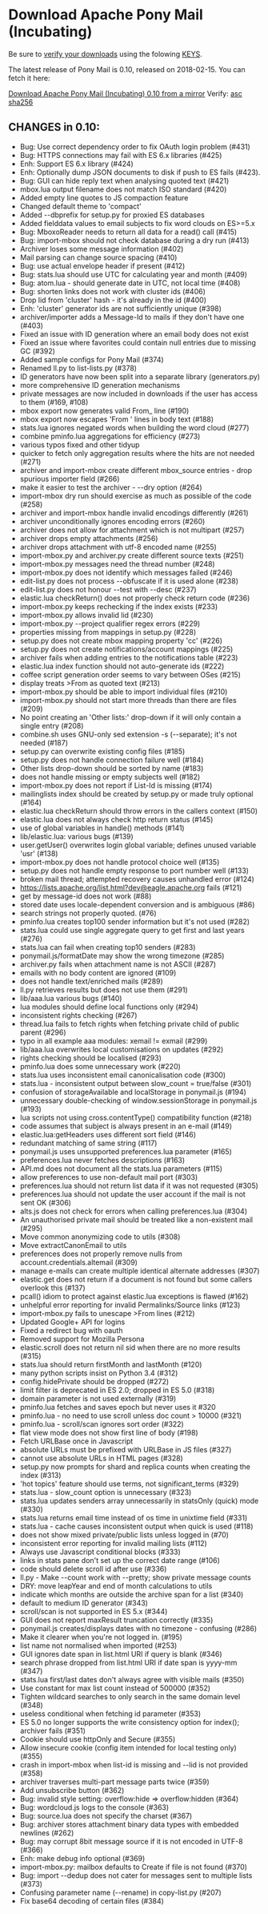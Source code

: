 # Download Apache Pony Mail (Incubating)

Be sure to [verify your downloads](https://www.apache.org/info/verification) using the folowing [KEYS](https://www.apache.org/dist/incubator/ponymail/KEYS).

The latest release of Pony Mail is 0.10, released on 2018-02-15. You can fetch it here:

[Download Apache Pony Mail (Incubating) 0.10 from a mirror](/dyn/closer.cgi/incubator/ponymail/apache-pony-mail-0.10-incubating.tar.xz) 
Verify:
   [asc](https://www.apache.org/dist/incubator/ponymail/apache-pony-mail-0.10-incubating.tar.xz.asc)
[sha256](https://www.apache.org/dist/incubator/ponymail/apache-pony-mail-0.10-incubating.tar.xz.sha256)

## CHANGES in 0.10:

- Bug: Use correct dependency order to fix OAuth login problem (#431)
- Bug: HTTPS connections may fail with ES 6.x libraries (#425)
- Enh: Support ES 6.x library (#424)
- Enh: Optionally dump JSON documents to disk if push to ES fails (#423).
- Bug: GUI can hide reply text when analysing quoted text (#421)
- mbox.lua output filename does not match ISO standard (#420)
- Added empty line quotes to JS compaction feature
- Changed default theme to 'compact'
- Added --dbprefix for setup.py for proxied ES databases
- Added fielddata values to email subjects to fix word clouds on ES>=5.x
- Bug: MboxoReader needs to return all data for a read() call (#415)
- Bug: import-mbox should not check database during a dry run (#413)
- Archiver loses some message information (#402)
- Mail parsing can change source spacing (#410)
- Bug: use actual envelope header if present (#412)
- Bug: stats.lua should use UTC for calculating year and month (#409)
- Bug: atom.lua - should generate date in UTC, not local time (#408)
- Bug: shorten links does not work with cluster ids (#406)
- Drop lid from 'cluster' hash - it's already in the id (#400)
- Enh: 'cluster' generator ids are not sufficiently unique (#398)
- archiver/importer adds a Message-Id to mails if they don't have one (#403)
- Fixed an issue with ID generation where an email body does not exist
- Fixed an issue where favorites could contain null entries due to missing GC (#392)
- Added sample configs for Pony Mail (#374)
- Renamed ll.py to list-lists.py (#378)
- ID generators have now been split into a separate library (generators.py)
- more comprehensive ID generation mechanisms
- private messages are now included in downloads if the user has access to them (#169, #108)
- mbox export now generates valid From_ line (#190)
- mbox export now escapes 'From ' lines in body text (#188)
- stats.lua ignores negated words when building the word cloud (#277)
- combine pminfo.lua aggregations for efficiency (#273)
- various typos fixed and other tidyup
- quicker to fetch only aggregation results where the hits are not needed (#271)
- archiver and import-mbox create different mbox_source entries - drop spurious importer field (#266)
- make it easier to test the archiver - --dry option (#264)
- import-mbox dry run should exercise as much as possible of the code (#258)
- archiver and import-mbox handle invalid encodings differently (#261)
- archiver unconditionally ignores encoding errors (#260)
- archiver does not allow for attachment which is not multipart (#257)
- archiver drops empty attachments (#256)
- archiver drops attachment with utf-8 encoded name (#255)
- import-mbox.py and archiver.py create different source texts (#251)
- import-mbox.py messages need the thread number (#248)
- import-mbox.py does not identify which messages failed (#246)
- edit-list.py does not process --obfuscate if it is used alone (#238)
- edit-list.py does not honour --test with --desc (#237)
- elastic.lua checkReturn() does not properly check return code (#236)
- import-mbox.py keeps rechecking if the index exists (#233)
- import-mbox.py allows invalid lid (#230)
- import-mbox.py --project qualifier regex errors (#229)
- properties missing from mappings in setup.py (#228)
- setup.py does not create mbox mapping property 'cc' (#226)
- setup.py does not create notifications/account mappings (#225)
- archiver fails when adding entries to the notifications table (#223)
- elastic.lua index function should not auto-generate ids (#222)
- coffee script generation order seems to vary between OSes (#215)
- display treats >From as quoted text (#213)
- import-mbox.py should be able to import individual files (#210)
- import-mbox.py should not start more threads than there are files (#209)
- No point creating an 'Other lists:' drop-down if it will only contain a single entry (#208)
- combine.sh uses GNU-only sed extension -s (--separate); it's not needed (#187)
- setup.py can overwrite existing config files (#185)
- setup.py does not handle connection failure well (#184)
- Other lists drop-down should be sorted by name (#183)
- does not handle missing or empty subjects well (#182)
- import-mbox.py does not report if List-Id is missing (#174)
- mailinglists index should be created by setup.py or made truly optional (#164)
- elastic.lua checkReturn should throw errors in the callers context (#150)
- elastic.lua does not always check http return status (#145)
- use of global variables in handle() methods (#141)
- lib/elastic.lua: various bugs (#139)
- user.getUser() overwrites login global variable; defines unused variable 'usr' (#138)
- import-mbox.py does not handle protocol choice well (#135)
- setup.py does not handle empty response to port number well (#133)
- broken mail thread; attempted recovery causes unhandled error (#124)
- https://lists.apache.org/list.html?dev@eagle.apache.org fails (#121)
- get by message-id does not work (#88)
- stored date uses locale-dependent conversion and is ambiguous (#86)
- search strings not properly quoted. (#76)
- pminfo.lua creates top100 sender information but it's not used (#282)
- stats.lua could use single aggregate query to get first and last years (#276)
- stats.lua can fail when creating top10 senders (#283)
- ponymail.js/formatDate may show the wrong timezone (#285)
- archiver.py fails when attachment name is not ASCII (#287)
- emails with no body content are ignored (#109)
- does not handle text/enriched mails (#289)
- ll.py retrieves results but does not use them (#291)
- lib/aaa.lua various bugs (#140)
- lua modules should define local functions only (#294)
- inconsistent rights checking (#267)
- thread.lua fails to fetch rights when fetching private child of public parent (#296)
- typo in all example aaa modules: xemail != exmail (#299)
- lib/aaa.lua overwrites local customisations on updates (#292)
- rights checking should be localised (#293)
- pminfo.lua does some unnecessary work (#220)
- stats.lua uses inconsistent email canonicalisation code (#300)
- stats.lua - inconsistent output between slow_count = true/false (#301)
- confusion of storageAvailable and localStorage in ponymail.js (#194)
- unnecessary double-checking of window.sessionStorage in ponymail.js (#193)
- lua scripts not using cross.contentType() compatibility function (#218)
- code assumes that subject is always present in an e-mail (#149)
- elastic.lua:getHeaders uses different sort field (#146)
- redundant matching of same string (#117)
- ponymail.js uses unsupported preferences.lua parameter (#165)
- preferences.lua never fetches descriptions (#163)
- API.md does not document all the stats.lua parameters (#115)
- allow preferences to use non-default mail port (#303)
- preferences.lua should not return list data if it was not requested (#305)
- preferences.lua should not update the user account if the mail is not sent OK (#306)
- alts.js does not check for errors when calling preferences.lua (#304)
- An unauthorised private mail should be treated like a non-existent mail (#295)
- Move common anonymizing code to utils (#308)
- Move extractCanonEmail to utils
- preferences does not properly remove nulls from account.credentials.altemail (#309)
- manage e-mails can create multiple identical alternate addresses (#307)
- elastic.get does not return if a document is not found but some callers overlook this (#137)
- pcall() idiom to protect against elastic.lua exceptions is flawed (#162)
- unhelpful error reporting for invalid Permalinks/Source links (#123)
- import-mbox.py fails to unescape >From lines (#212)
- Updated Google+ API for logins
- Fixed a redirect bug with oauth
- Removed support for Mozilla Persona
- elastic.scroll does not return nil sid when there are no more results (#315)
- stats.lua should return firstMonth and lastMonth (#120)
- many python scripts insist on Python 3.4 (#312)
- config.hidePrivate should be dropped (#272)
- limit filter is deprecated in ES 2.0; dropped in ES 5.0 (#318)
- domain parameter is not used externally (#319)
- pminfo.lua fetches and saves epoch but never uses it #320
- pminfo.lua - no need to use scroll unless doc count > 10000 (#321)
- pminfo.lua - scroll/scan ignores sort order (#322)
- flat view mode does not show first line of body (#198)
- Fetch URLBase once in Javascript
- absolute URLs must be prefixed with URLBase in JS files (#327)
- cannot use absolute URLs in HTML pages (#328)
- setup.py now prompts for shard and replica counts when creating the index (#313)
- 'hot topics' feature should use terms, not significant_terms (#329)
- stats.lua - slow_count option is unnecessary (#323)
- stats.lua updates senders array unnecessarily in statsOnly (quick) mode (#330)
- stats.lua returns email time instead of os time in unixtime field (#331)
- stats.lua - cache causes inconsistent output when quick is used (#118)
- does not show mixed private/public lists unless logged in (#70)
- inconsistent error reporting for invalid mailing lists (#112)
- Always use Javascript conditional blocks (#333)
- links in stats pane don't set up the correct date range (#106)
- code should delete scroll id after use (#336)
- ll.py - Make --count work with --pretty; show private message counts
- DRY: move leapYear and end of month calculations to utils
- indicate which months are outside the archive span for a list (#340)
- default to medium ID generator (#343)
- scroll/scan is not supported in ES 5.x (#344)
- GUI does not report maxResult truncation correctly (#335)
- ponymail.js creates/displays dates with no timezone - confusing (#286)
- Make it clearer when you're not logged in. (#195)
- list name not normalised when imported (#253)
- GUI ignores date span in list.html URI if query is blank (#346)
- search phrase dropped from list.html URI if date span is yyyy-mm (#347)
- stats.lua first/last dates don't always agree with visible mails (#350)
- Use constant for max list count instead of 500000 (#352)
- Tighten wildcard searches to only search in the same domain level (#348)
- useless conditional when fetching id parameter (#353)
- ES 5.0 no longer supports the write consistency option for index(); archiver fails (#351)
- Cookie should use httpOnly and Secure (#355)
- Allow insecure cookie (config item intended for local testing only) (#355)
- crash in import-mbox when list-id is missing and --lid is not provided (#358)
- archiver traverses multi-part message parts twice (#359)
- Add unsubscribe button (#362)
- Bug: invalid style setting: overflow:hide => overflow:hidden (#364)
- Bug: wordcloud.js logs to the console (#363)
- Bug: source.lua does not specify the charset (#367)
- Bug: archiver stores attachment binary data types with embedded newlines (#262)
- Bug: may corrupt 8bit message source if it is not encoded in UTF-8 (#366)
- Enh: make debug info optional (#369)
- import-mbox.py: mailbox defaults to Create if file is not found (#370)
- Bug: import --dedup does not cater for messages sent to multiple lists (#373)
- Confusing parameter name (--rename) in copy-list.py (#207)
- Fix base64 decoding of certain files (#384)

